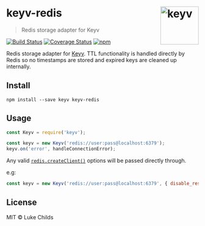 # keyv-redis [<img width="100" align="right" src="https://rawgit.com/lukechilds/keyv/master/media/logo.svg" alt="keyv">](https://github.com/lukechilds/keyv)

> Redis storage adapter for Keyv

[![Build Status](https://travis-ci.org/lukechilds/keyv-redis.svg?branch=master)](https://travis-ci.org/lukechilds/keyv-redis)
[![Coverage Status](https://coveralls.io/repos/github/lukechilds/keyv-redis/badge.svg?branch=master)](https://coveralls.io/github/lukechilds/keyv-redis?branch=master)
[![npm](https://img.shields.io/npm/v/keyv-redis.svg)](https://www.npmjs.com/package/keyv-redis)

Redis storage adapter for [Keyv](https://github.com/lukechilds/keyv). TTL functionality is handled directly by Redis so no timestamps are stored and expired keys are cleaned up internally.

## Install

```shell
npm install --save keyv keyv-redis
```

## Usage

```js
const Keyv = require('keyv');

const keyv = new Keyv('redis://user:pass@localhost:6379');
keyv.on('error', handleConnectionError);
```

Any valid [`redis.createClient()`](https://github.com/NodeRedis/node_redis#rediscreateclient) options will be passed directly through.

e.g:

```js
const keyv = new Keyv('redis://user:pass@localhost:6379', { disable_resubscribing: true });
```

## License

MIT © Luke Childs

